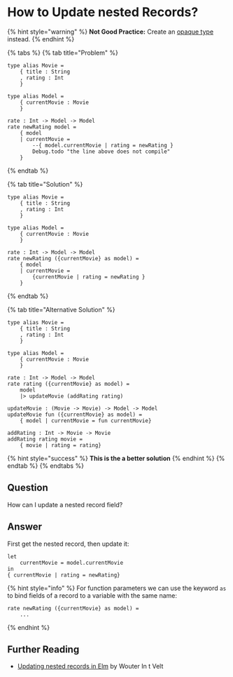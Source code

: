# How to Update nested Records?

{% hint style="warning" %}
**Not Good Practice:** Create an [opaque type](https://medium.com/@ckoster22/advanced-types-in-elm-opaque-types-ec5ec3b84ed2) instead.
{% endhint %}

{% tabs %}
{% tab title="Problem" %}
```text
type alias Movie = 
    { title : String
    , rating : Int
    }
  
type alias Model = 
    { currentMovie : Movie
    }

rate : Int -> Model -> Model
rate newRating model =
    { model 
    | currentMovie = 
        --{ model.currentMovie | rating = newRating }
        Debug.todo "the line above does not compile"
    }
```
{% endtab %}

{% tab title="Solution" %}
```text
type alias Movie = 
    { title : String
    , rating : Int
    }
  
type alias Model = 
    { currentMovie : Movie
    }

rate : Int -> Model -> Model
rate newRating ({currentMovie} as model) =
    { model 
    | currentMovie = 
        {currentMovie | rating = newRating }
    }
```
{% endtab %}

{% tab title="Alternative Solution" %}
```text
type alias Movie = 
    { title : String
    , rating : Int
    }
  
type alias Model = 
    { currentMovie : Movie
    }

rate : Int -> Model -> Model
rate rating ({currentMovie} as model) =
    model
    |> updateMovie (addRating rating)

updateMovie : (Movie -> Movie) -> Model -> Model
updateMovie fun ({currentMovie} as model) =
    { model | currentMovie = fun currentMovie}
   
addRating : Int -> Movie -> Movie
addRating rating movie =
    { movie | rating = rating}
```

{% hint style="success" %}
**This is the a better solution**
{% endhint %}
{% endtab %}
{% endtabs %}

## Question

How can I update a nested record field?

## Answer

First get the nested record, then update it:

```text
let
    currentMovie = model.currentMovie
in
{ currentMovie | rating = newRating}
```

{% hint style="info" %}
For function parameters we can use the keyword `as` to bind fields of a record to a variable with the same name:

```text
rate newRating ({currentMovie} as model) =
    ...
```
{% endhint %}

## Further Reading

* [Updating nested records in Elm](https://medium.com/elm-shorts/updating-nested-records-in-elm-15d162e80480) by Wouter In t Velt

